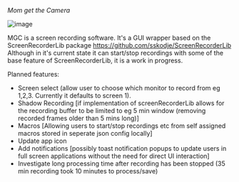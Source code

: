 *Mom get the Camera*

![image](https://github.com/tomdavies98/MGC/assets/11966780/07eec3a7-ef2b-4c0c-9ef1-58cec9f98d85)

MGC is a screen recording software. It's a GUI wrapper based on the ScreenRecorderLib package https://github.com/sskodje/ScreenRecorderLib
Although in it's current state it can start/stop recordings with some of the base feature of ScreenRecorderLib, it is a work in progress.

Planned features:
- Screen select (allow user to choose which monitor to record from eg 1,2,3. Currently it defaults to screen 1).
- Shadow Recording [if implementation of screenRecorderLib allows for the recording buffer to be limited to eg 5 min window (removing recorded frames older than 5 mins long)]
- Macros [Allowing users to start/stop recordings etc from self assigned macros stored in seperate json config locally]
- Update app icon
- Add notifications [possibly toast notification popups to update users in full screen applications without the need for direct UI interaction]
- Investigate long processing time after recording has been stopped (35 min recording took 10 minutes to process/save)
